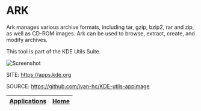 # ARK

 Ark manages various archive formats, including tar, gzip, bzip2, rar and zip, as well as CD-ROM images. Ark can be  used to browse, extract, create, and modify archives. 

 This tool is part of the KDE Utils Suite.
 
 ![Screenshot](https://cdn.kde.org/screenshots/ark/ark.png)
 
 SITE: https://apps.kde.org

 SOURCE: https://github.com/ivan-hc/KDE-utils-appimage
 
 | [Applications](https://portable-linux-apps.github.io/apps.html) | [Home](https://portable-linux-apps.github.io)
 | --- | --- |
